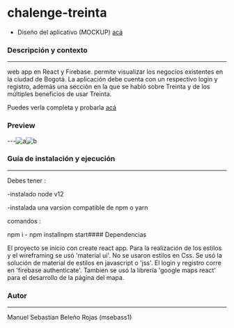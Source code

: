 # chalenge-treinta

- Diseño del aplicativo (MOCKUP) [acá](https://marvelapp.com/prototype/545fcgb)

### Descripción y contexto

---

web app en React y Firebase. permite visualizar los negocios existentes en la ciudad de Bogotá. La aplicación debe cuenta con un respectivo login y registro, además una sección en la que se habló sobre Treinta y de los múltiples beneficios de usar Treinta.

Puedes verla completa y probarla [acá](https://treinta-junior.web.app/)

### Preview

---![a](https://i.imgur.com/A7fVnl6.png)![b](https://i.imgur.com/Ah65eSH.png)

### Guía de instalación y ejecución

---

Debes tener :

-instalado node v12

-instalada una varsion compatible de npm o yarn

comandos :

npm i - npm installnpm start#### Dependencias

El proyecto se inicio con create react app. Para la realización de los estilos y el wireframing se usó 'material ui'. No se usaron estilos en Css. Se usó la solución de material de estilos en javascript o 'jss'. El login y registro corre en 'firebase authenticate'. Tambien se usó la librería 'google maps react' para el desarrollo de la página del mapa.


### Autor

---

Manuel Sebastian Beleño Rojas (msebass1)
